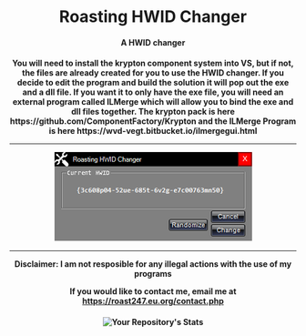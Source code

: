 <h1 align="center">Roasting HWID Changer</h1>
<h4 align="center"> A HWID changer</h4>

<h4 align="center">
You will need to install the krypton component system into VS, but if not, the files are already created for you to use the HWID changer. If you decide to edit the program and build the solution it will pop out the exe and a dll file. If you want it to only have the exe file, you will need an external program called ILMerge which will allow you to bind the exe and dll files together. The krypton pack is here https://github.com/ComponentFactory/Krypton and the ILMerge Program is here https://wvd-vegt.bitbucket.io/ilmergegui.html
  <hr>
<img src="https://raw.githubusercontent.com/roast247/HWID-Changer/main/HWID%20Changer.PNG">
<hr>
Disclaimer: I am not resposible for any illegal actions with the use of my programs

  If you would like to contact me, email me at https://roast247.eu.org/contact.php
</h4>

<h4 align="center">

  
  ![Your Repository's Stats](https://github-readme-stats.vercel.app/api?username=roast247&show_icons=true)


</h4>
